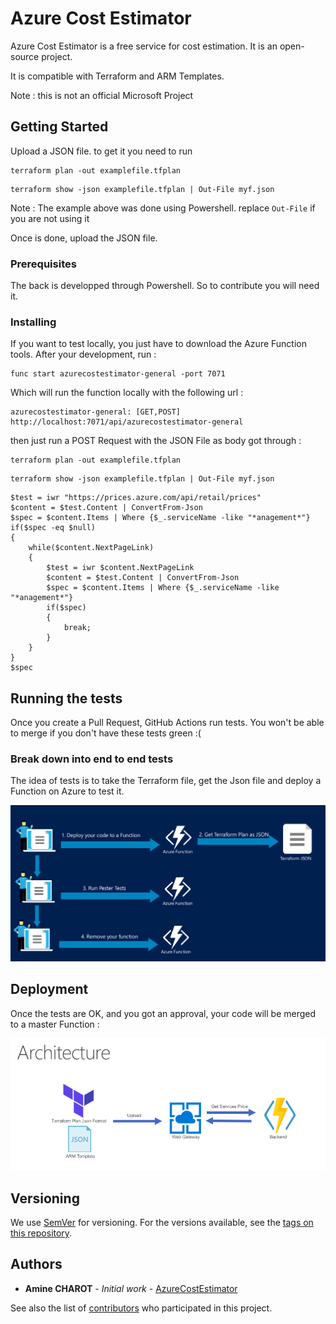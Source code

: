 # Azure Cost Estimator

Azure Cost Estimator is a free service for cost estimation. It is an open-source project.

It is compatible with Terraform and ARM Templates.

Note : this is not an official Microsoft Project

## Getting Started

Upload a JSON file. to get it you need to run

```
terraform plan -out examplefile.tfplan
```

```
terraform show -json examplefile.tfplan | Out-File myf.json
```

Note : The example above was done using Powershell. replace ```Out-File``` if you are not using it

Once is done, upload the JSON file.

### Prerequisites

The back is developped through Powershell. So to contribute you will need it.

### Installing

If you want to test locally, you just have to download the Azure Function tools.
After your development, run : 

```
func start azurecostestimator-general -port 7071
```
Which will run the function locally with the following url : 

```
azurecostestimator-general: [GET,POST] http://localhost:7071/api/azurecostestimator-general
```

then just run a POST Request with the JSON File as body got through : 

```
terraform plan -out examplefile.tfplan
```

```
terraform show -json examplefile.tfplan | Out-File myf.json
```

```
$test = iwr "https://prices.azure.com/api/retail/prices"
$content = $test.Content | ConvertFrom-Json
$spec = $content.Items | Where {$_.serviceName -like "*anagement*"}
if($spec -eq $null)
{
    while($content.NextPageLink)
    {
        $test = iwr $content.NextPageLink
        $content = $test.Content | ConvertFrom-Json
        $spec = $content.Items | Where {$_.serviceName -like "*anagement*"}
        if($spec)
        {
            break;
        }
    }
}
$spec
```

## Running the tests

Once you create a Pull Request, GitHub Actions run tests. You won't be able to merge if you don't have these tests green :(

### Break down into end to end tests

The idea of tests is to take the Terraform file, get the Json file and deploy a Function on Azure to test it.

![Alt text](./tests.PNG?raw=true "Test")


## Deployment

Once the tests are OK, and you got an approval, your code will be merged to a master Function : 

![Alt text](./archi.png?raw=true "Test")

## Versioning

We use [SemVer](http://semver.org/) for versioning. For the versions available, see the [tags on this repository](https://github.com/charotAmine/AzureCostEstimator-back/tags). 

## Authors

* **Amine CHAROT** - *Initial work* - [AzureCostEstimator](https://github.com/charotAmine)

See also the list of [contributors](https://github.com/charotAmine/AzureCostEstimator-back/contributors) who participated in this project.
